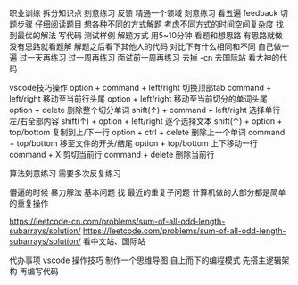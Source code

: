 职业训练
    拆分知识点
    刻意练习
    反馈
精通一个领域
    刻意练习 看五遍
    feedback
切题步骤
    仔细阅读题目
    想各种不同的方式解题
        考虑不同方式的时间空间复杂度
        找到最优的解法
    写代码
    测试样例
解题方式
    用5~10分钟 看题和想思路 有思路就做 没有思路就看题解
    解题之后看下其他人的代码 对比下有什么相同和不同
    自己做一遍
    过一天再练习
    过一周再练习
    面试前一周再练习
    去掉 -cn 去国际站 看大神的代码

vscode技巧操作
    option      +   command         + left/right    切换顶部tab
    command     +   left/right                      移动至当前行头尾
    option      +   left/right                      移动至当前切分的单词头尾
    option      +   delete                          删除整个切分单词
    shift(↑)    +   command         + left/right    选择单行左/右全部内容
    shift(↑)    +   option          + left/right    逐个选择文本
    shift(↑)    +   option          + top/bottom    复制到上/下一行
    option      +   ctrl            + delete        删除上一个单词 
    command     +   top/bottom                      移至文件的开头/结尾
    option      +   top/bottom                      上下移动一行
    command     +   X                               剪切当前行
    command     +   delete                          删除当前行
    
算法刻意练习
    需要多次反复练习


懵逼的时候
    暴力解法
    基本问题 找 最近的重复子问题 计算机做的大部分都是简单的重复操作

https://leetcode-cn.com/problems/sum-of-all-odd-length-subarrays/solution/
https://leetcode.com/problems/sum-of-all-odd-length-subarrays/solution/
看中文站、国际站


代办事项
    vscode 操作技巧
    制作一个思维导图
    自上而下的编程模式 
    先搭主逻辑架构 再编写代码

